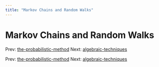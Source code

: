 ```yaml
---
title: "Markov Chains and Random Walks"
---
```


# Markov Chains and Random Walks

Prev: [the-probabilistic-method](the-probabilistic-method.md)
Next: [algebraic-techniques](algebraic-techniques.md)

Prev: [the-probabilistic-method](the-probabilistic-method.md)
Next: [algebraic-techniques](algebraic-techniques.md)
